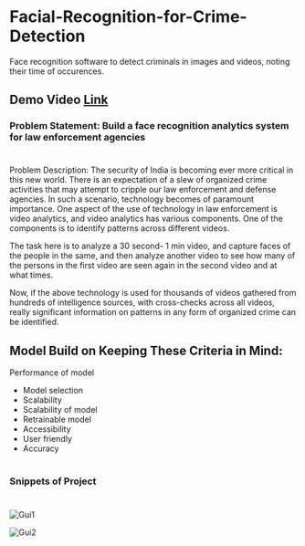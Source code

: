# Facial-Recognition-for-Crime-Detection
 Face recognition software to detect criminals in images and videos, noting their time of occurences.

## Demo Video [Link](https://www.youtube.com/watch?v=9AjKP7-D9fo) 

### Problem Statement: Build a face recognition analytics system for law enforcement agencies
#
Problem Description:
The security of India is becoming ever more critical in this new world. There is an expectation of a slew of organized crime activities that may attempt to cripple our law enforcement and defense agencies. In such a scenario, technology becomes of paramount importance.
One aspect of the use of technology in law enforcement is video analytics, and video analytics has various components. One of the components is to identify patterns across different videos.

The task here is to analyze a 30 second- 1 min video, and capture faces of the people in the same, and then analyze another video to see how many of the persons in the first video are seen again in the second video and at what times.

Now, if the above technology is used for thousands of videos gathered from hundreds of intelligence sources, with cross-checks across all videos, really significant information on patterns in any form of organized crime can be identified.


## Model Build on Keeping These Criteria in Mind:

Performance of model
- Model selection
- Scalability
- Scalability of model
- Retrainable model
- Accessibility
- User friendly
- Accuracy

# 
### Snippets of Project
#

![Gui1](https://user-images.githubusercontent.com/51900952/90665584-dcad2680-e269-11ea-8116-3b6502f9eeca.png)

![Gui2](https://user-images.githubusercontent.com/51900952/90665676-fea6a900-e269-11ea-8bfd-cc8a7f28e52e.png)
